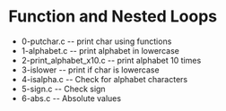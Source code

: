 # Function and Nested Loops
 - 0-putchar.c -- print char using functions
 - 1-alphabet.c -- print alphabet in lowercase
 - 2-print_alphabet_x10.c -- print alphabet 10 times
 - 3-islower -- print if char is lowercase
 - 4-isalpha.c -- Check for alphabet characters
 - 5-sign.c -- Check sign
 - 6-abs.c -- Absolute values

